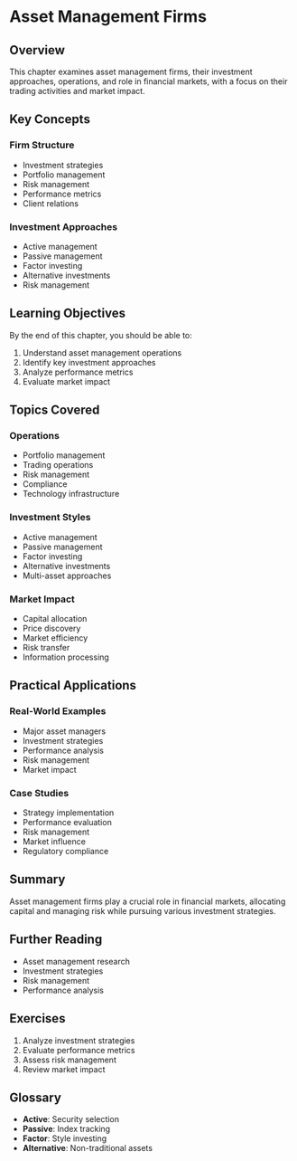 # Asset Management Firms

## Overview

This chapter examines asset management firms, their investment approaches, operations, and role in financial markets, with a focus on their trading activities and market impact.

## Key Concepts

### Firm Structure
- Investment strategies
- Portfolio management
- Risk management
- Performance metrics
- Client relations

### Investment Approaches
- Active management
- Passive management
- Factor investing
- Alternative investments
- Risk management

## Learning Objectives

By the end of this chapter, you should be able to:
1. Understand asset management operations
2. Identify key investment approaches
3. Analyze performance metrics
4. Evaluate market impact

## Topics Covered

### Operations
- Portfolio management
- Trading operations
- Risk management
- Compliance
- Technology infrastructure

### Investment Styles
- Active management
- Passive management
- Factor investing
- Alternative investments
- Multi-asset approaches

### Market Impact
- Capital allocation
- Price discovery
- Market efficiency
- Risk transfer
- Information processing

## Practical Applications

### Real-World Examples
- Major asset managers
- Investment strategies
- Performance analysis
- Risk management
- Market impact

### Case Studies
- Strategy implementation
- Performance evaluation
- Risk management
- Market influence
- Regulatory compliance

## Summary

Asset management firms play a crucial role in financial markets, allocating capital and managing risk while pursuing various investment strategies.

## Further Reading

- Asset management research
- Investment strategies
- Risk management
- Performance analysis

## Exercises

1. Analyze investment strategies
2. Evaluate performance metrics
3. Assess risk management
4. Review market impact

## Glossary

- **Active**: Security selection
- **Passive**: Index tracking
- **Factor**: Style investing
- **Alternative**: Non-traditional assets 